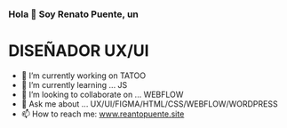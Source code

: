 ### Hola 👋 Soy Renato Puente, un <H1>DISEÑADOR UX/UI</H1>


- 🔭 I’m currently working on TATOO
- 🌱 I’m currently learning ... JS
- 👯 I’m looking to collaborate on ... WEBFLOW
- 💬 Ask me about ... UX/UI/FIGMA/HTML/CSS/WEBFLOW/WORDPRESS
- 📫 How to reach me: www.reantopuente.site
